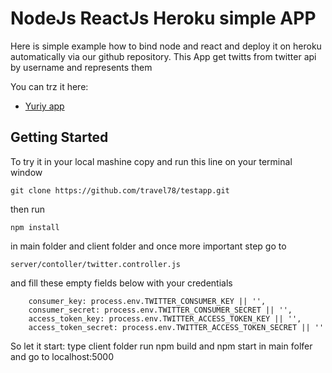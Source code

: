 # NodeJs ReactJs Heroku simple APP

Here is simple example how to bind node and react and deploy it on heroku automatically via
our github repository.
This App get twitts from twitter api by username and represents them

You can trz it here:
* [Yuriy app](https://rometool..)

## Getting Started

To try it in your local mashine copy and run this line on your terminal window
```
git clone https://github.com/travel78/testapp.git
```
then run
```
npm install
```
in main folder and client folder
and once more important step
go to
```
server/contoller/twitter.controller.js
```
and fill these empty fields below with your credentials
```
    consumer_key: process.env.TWITTER_CONSUMER_KEY || '',
    consumer_secret: process.env.TWITTER_CONSUMER_SECRET || '',
    access_token_key: process.env.TWITTER_ACCESS_TOKEN_KEY || '',
    access_token_secret: process.env.TWITTER_ACCESS_TOKEN_SECRET || ''
```
So let it start: type client folder run npm build and npm start in main folfer
and go to localhost:5000
